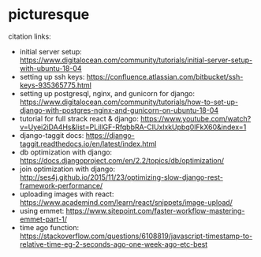 # picturesque

citation links:

- initial server setup: <https://www.digitalocean.com/community/tutorials/initial-server-setup-with-ubuntu-18-04>
- setting up ssh keys: <https://confluence.atlassian.com/bitbucket/ssh-keys-935365775.html>
- setting up postgresql, nginx, and gunicorn for django: <https://www.digitalocean.com/community/tutorials/how-to-set-up-django-with-postgres-nginx-and-gunicorn-on-ubuntu-18-04>
- tutorial for full strack react & django: <https://www.youtube.com/watch?v=Uyei2iDA4Hs&list=PLillGF-RfqbbRA-CIUxlxkUpbq0IFkX60&index=1>
- django-taggit docs: <https://django-taggit.readthedocs.io/en/latest/index.html>
- db optimization with django: <https://docs.djangoproject.com/en/2.2/topics/db/optimization/>
- join optimization with django: <http://ses4j.github.io/2015/11/23/optimizing-slow-django-rest-framework-performance/>
- uploading images with react: <https://www.academind.com/learn/react/snippets/image-upload/>
- using emmet: <https://www.sitepoint.com/faster-workflow-mastering-emmet-part-1/>
- time ago function: <https://stackoverflow.com/questions/6108819/javascript-timestamp-to-relative-time-eg-2-seconds-ago-one-week-ago-etc-best>
